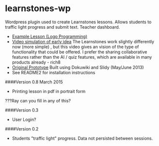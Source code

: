 learnstones-wp
================

Wordpress plugin used to create Learnstones lessons. Allows students to traffic light progress and submit text. Teacher dashboard.

- <a href="http://learnstones.com/lessons/logo-programming-2" rel="nofollow">Example Lesson (Logo Programming)</a>
- <a href="http://screencast.com/t/9v1w0d7XsTEb" rel="nofollow">Video simulation of early idea</a> The Learnstones work slightly differently now (more simple) , but this video gives an vision of the type of functionality that could be offered. I prefer the sharing collaborative features rather than the AI / quiz features, which are available in many products already - rich8
- [Original Prototype](http://learnstones.com/doku/doku.php) Built using Dokuwiki and Slidy (May/June 2013)
- See README2 for installation instructions


####Version 0.8  March 2015

- Printing lesson in pdf in portrait form


???Ray can you fill in any of this?

####Version 0.3
-  User Login?

####Version 0.2
- Students "traffic light" progress. Data not persisted between sessions.

